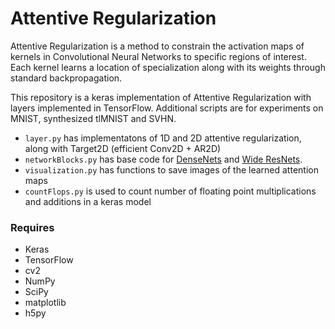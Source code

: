 # Attentive Regularization

Attentive Regularization is a method to constrain the activation maps of kernels in Convolutional Neural Networks to specific regions of interest.
Each kernel learns a location of specialization along with its weights through standard backpropagation.

This repository is a keras implementation of Attentive Regularization with layers implemented in TensorFlow.
Additional scripts are for experiments on MNIST, synthesized tlMNIST and SVHN.

* `layer.py` has implementatons of 1D and 2D attentive regularization, along with Target2D (efficient Conv2D + AR2D)
* `networkBlocks.py` has base code for [DenseNets](https://github.com/liuzhuang13/DenseNet) and [Wide ResNets](https://github.com/szagoruyko/wide-residual-networks). 
* `visualization.py` has functions to save images of the learned attention maps
* `countFlops.py` is used to count number of floating point multiplications and additions in a keras model

### Requires

* Keras
* TensorFlow
* cv2
* NumPy
* SciPy
* matplotlib
* h5py